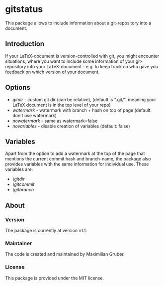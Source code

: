 # gitstatus

This package allows to include information about a git-repository into a document.

## Introduction

If your LaTeX-document is version-controlled with git, you might encounter situations, where you want to include some information of your git-repository into your LaTeX-document - e.g. to keep track on who gave you feedback on which version of your document. 

## Options

- *gitdir* - custom git dir (can be relative), (default is ".git/", meaning your LaTeX document is in the top level of your repo)
- *watermark* - watermark with branch + hash on top of page (default: don't use watermark)
- *nowatermark* - same as watermark=false
- *novariables* - disable creation of variables (default: false)

## Variables

Apart from the option to add a watermark at the top of the page that mentions the current commit hash and branch-name, the package also provides variables with the same information for individual use. 
These variables are:

- *\gitdir*
- *\gitcommit*
- *\gitbranch*

## About

### Version

The package is currently at version v1.1.

### Maintainer

The code is created and maintained by Maximilian Gruber.

### License

This package is provided under the MIT license.
